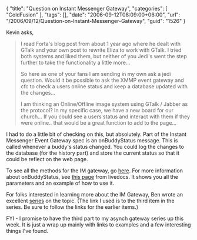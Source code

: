 {
	"title": "Question on Instant Messenger Gateway",
	"categories": [
		"ColdFusion"
	],
	"tags": [],
	"date": "2006-09-12T08:09:00+06:00",
	"url": "/2006/09/12/Question-on-Instant-Messenger-Gateway",
	"guid": "1526"
}

Kevin asks, 

<blockquote>
I read Forta's blog post from about 1 year ago where he dealt with GTalk and your own post to rewrite Eliza to work with GTalk.  I tried both systems and liked them, but neither of you Jedi's went the step further to take the functionality a little more...

So here as one of your fans I am sending in my own ask a jedi question.  Would it be possible to ask the XMMP event gateway and cfc to check a users online status and keep a database updated with the changes... 

I am thinking an Online/Offline image system using GTalk / Jabber as the protocol? In my specific case, we have a new board for our church... If you could see a users status and interact with them if they were online.. that would be a great function to add to the page...
</blockquote>
<!--more-->
I had to do a little bit of checking on this, but absolutely. Part of the Instant Messenger Event Gateway spec is an onBuddyStatus message. This is called whenever a buddy's status changed. You could log the changes to the database (for the history part) and store the current status so that it could be reflect on the web page. 

To see all the methods for the IM gateway, go <a href="http://livedocs.macromedia.com/coldfusion/7/htmldocs/00000745.htm">here</a>. For more information about onBuddyStatus, see <a href="http://livedocs.macromedia.com/coldfusion/7/htmldocs/00000749.htm">this page</a> from livedocs. It shows you all the parameters and an example of how to use it.

For folks interested in learning more about the IM Gateway, Ben wrote an excellent <a href="http://www.forta.com/blog/index.cfm?mode=entry&entry=A61BCF71-3048-80A9-EF0BE0C72724D84E">series</a> on the topic. (The link I used is to the third item in the series. Be sure to follow the links for the earlier items.)

FYI - I promise to have the third part to my asynch gateway series up this week. It is just a wrap up mainly with links to examples and a few interesting things I've found.